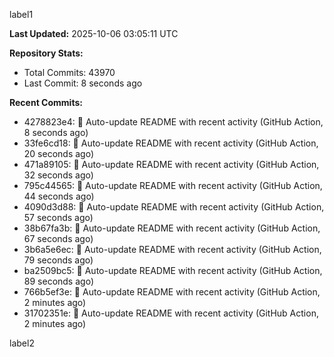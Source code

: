 
label1 
<!-- ACTIVITY_START -->
**Last Updated:** 2025-10-06 03:05:11 UTC

**Repository Stats:**
- Total Commits: 43970
- Last Commit: 8 seconds ago

**Recent Commits:**
- 4278823e4: 🤖 Auto-update README with recent activity (GitHub Action, 8 seconds ago)
- 33fe6cd18: 🤖 Auto-update README with recent activity (GitHub Action, 20 seconds ago)
- 471a89105: 🤖 Auto-update README with recent activity (GitHub Action, 32 seconds ago)
- 795c44565: 🤖 Auto-update README with recent activity (GitHub Action, 44 seconds ago)
- 4090d3d88: 🤖 Auto-update README with recent activity (GitHub Action, 57 seconds ago)
- 38b67fa3b: 🤖 Auto-update README with recent activity (GitHub Action, 67 seconds ago)
- 3b6a5e6ec: 🤖 Auto-update README with recent activity (GitHub Action, 79 seconds ago)
- ba2509bc5: 🤖 Auto-update README with recent activity (GitHub Action, 89 seconds ago)
- 766b5ef3e: 🤖 Auto-update README with recent activity (GitHub Action, 2 minutes ago)
- 31702351e: 🤖 Auto-update README with recent activity (GitHub Action, 2 minutes ago)
<!-- ACTIVITY_END -->

label2
